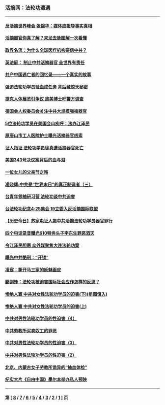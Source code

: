 ### 活摘网：法轮功遭遇
---
#### [反活摘世界峰会 张锦华：媒体应报导事实真相](../../pages/nf5881/n13278502.md?10130430) 
#### [活摘器官你真了解？来龙去脉图解一次看懂](../../pages/nf5881/n13013820.md?10130430) 
#### [政界名流：为什么全球医疗机构要信中共？](../../pages/nf5881/n11945479.md?10130430) 
#### [英法庭： 制止中共活摘器官 全世界有责任](../../pages/nf5881/n11330691.md?10130430) 
#### [共产中国逃亡者的回忆录——一个真实的故事](../../pages/nf5881/n10918649.md?10130430) 
#### [强迫法轮功学员验血成任务 背后藏惊天秘密](../../pages/nf5881/n4252384.md?10130430) 
#### [捷克人体展览引争议 旅美博士吁警方调查](../../pages/nf5881/n9429187.md?10130430) 
#### [德国会人权委员会关注中共大规模强摘器官](../../pages/nf5881/n8418950.md?10130430) 
#### [5位法轮功学员在美国会山疾呼：法办江泽民](../../pages/nf5881/n8101519.md?10130430) 
#### [原唐山市工人医院护士曝光活摘器官线索](../../pages/nf5881/n8076384.md?10130430) 
#### [证人指证 法轮功学员徐真遭活摘器官死亡](../../pages/nf5881/n8042467.md?10130430) 
#### [美国343号决议案背后的血与泪](../../pages/nf5881/n8020684.md?10130430) 
#### [一位女儿的父亲节之殇](../../pages/nf5881/n8014122.md?10130430) 
#### [凌晓辉:中共是“世界末日”的真正制造者（三）](../../pages/nf5881/n4210333.md?10130430) 
#### [台青年领袖研习营 法轮功谈中共迫害](../../pages/nf5881/n4141857.md?10130430) 
#### [台法轮功纪念4‧25集会 19立委入反活摘国际联盟](../../pages/nf5881/n4141821.md?10130430) 
#### [【历史今日】苏家屯证人揭中共活摘法轮功学员器官罪行](../../pages/nf5881/n4135912.md?10130430) 
#### [四个电话录音曝光610特务头子李东生罪恶滔天](../../pages/nf5881/n4040060.md?10130430) 
#### [令江泽民胆寒 众外媒聚焦大连法轮功案](../../pages/nf5881/n3932671.md?10130430) 
#### [曝光中共酷刑：“开锁”](../../pages/nf5881/n3889373.md?10130430) 
#### [凌宸：撕开马三家的妖魅画皮](../../pages/nf5881/n3849369.md?10130430) 
#### [郦剑锋：法轮功被迫害国际社会应作怎样的反思？](../../pages/nf5881/n3824560.md?10130430) 
#### [惨绝人寰 中共对女性法轮功学员的迫害(下)(组图慎入)](../../pages/nf5881/n3816285.md?10130430) 
#### [惨绝人寰 中共对女性法轮功学员的迫害(上)](../../pages/nf5881/n3815374.md?10130430) 
#### [中共对男性法轮功学员的性迫害（4）](../../pages/nf5881/n3769144.md?10130430) 
#### [中共劳教所买卖奴工的罪恶](../../pages/nf5881/n3769378.md?10130430) 
#### [中共对男性法轮功学员的性迫害（3）](../../pages/nf5881/n3768231.md?10130430) 
#### [中共对男性法轮功学员的性迫害（2）](../../pages/nf5881/n3767211.md?10130430) 
#### [北京、内蒙古女子劳教所诡异的“抽血体检”](../../pages/nf5881/n3753158.md?10130430) 
#### [纪实大片《自由中国》墨尔本举办私人预映](../../pages/nf5881/n3743337.md?10130430) 

---
#### 第 [ [8](./8.md?10130430) / [7](./7.md?10130430) / [6](./6.md?10130430) / [5](./5.md?10130430) / [4](./4.md?10130430) / [3](./3.md?10130430) / [2](./2.md?10130430) / [1](./1.md?10130430) ] 页
